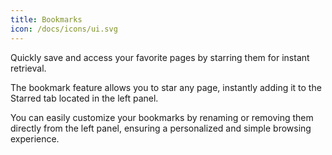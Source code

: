 ```yaml
---
title: Bookmarks
icon: /docs/icons/ui.svg
---
```


Quickly save and access your favorite pages by starring them for instant retrieval.

The bookmark feature allows you to star any page, instantly adding it to the Starred tab located in the left panel. 

You can easily customize your bookmarks by renaming or removing them directly from the left panel, ensuring a personalized and simple browsing experience.